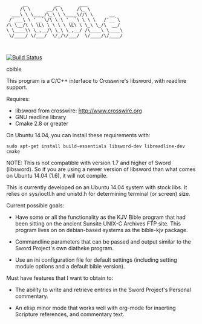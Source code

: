 ```
      __          __       ___             
     /\ \      __/\ \     /\_ \            
  ___\ \ \____/\_\ \ \____\//\ \      __   
 /'___\ \ '__`\/\ \ \ '__`\ \ \ \   /'__`\ 
/\ \__/\ \ \L\ \ \ \ \ \L\ \ \_\ \_/\  __/ 
\ \____\\ \_,__/\ \_\ \_,__/ /\____\ \____\
 \/____/ \/___/  \/_/\/___/  \/____/\/____/
                                           
                                           
```
[![Build Status](https://travis-ci.org/timotheosh/cbible.svg?branch=master)](https://travis-ci.org/timotheosh/cbible)

cbible

This program is a C/C++ interface to Crosswire's libsword, with readline
support.

Requires:
  * libsword from crosswire: http://www.crosswire.org
  * GNU readline library
  * Cmake 2.8 or greater

On Ubuntu 14.04, you can install these requirements with:
```
sudo apt-get install build-essentials libsword-dev libreadline-dev cmake
```
NOTE: This is not compatible with version 1.7 and higher of Sword (libsword). So if you are using a newer version of libsword than what comes on Ubuntu 14.04 (1.6), it will not compile.


This is currently developed on an Ubuntu 14.04 system with stock libs. It
relies on sys/ioctl.h and unistd.h for determining terminal (or screen)
size.

Current possible goals:
* Have some or all the functionality as the KJV Bible program that
  had been sitting on the ancient Sunsite UNIX-C Archives FTP site.
  This program lives on on debian-based systems as the bible-kjv
  package.

* Commandline parameters that can be passed and output similar to
  the Sword Project's own diatheke program.

* Use an ini configuration file for default settings (including setting
  module options and a default bible version).

Must have features that I want to obtain to:
* The ability to write and retrieve entries in the Sword Project's
  Personal commentary.

* An elisp minor mode that works well with org-mode for inserting
  Scripture references, and commentary text.

